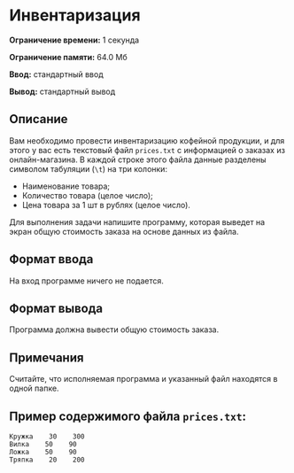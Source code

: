 # Инвентаризация

**Ограничение времени:** 1 секунда

**Ограничение памяти:** 64.0 Мб

**Ввод:** стандартный ввод

**Вывод:** стандартный вывод

## Описание

Вам необходимо провести инвентаризацию кофейной продукции, и для этого у вас есть текстовый файл `prices.txt` с информацией о заказах из онлайн-магазина. В каждой строке этого файла данные разделены символом табуляции (`\t`) на три колонки:

*   Наименование товара;
*   Количество товара (целое число);
*   Цена товара за 1 шт в рублях (целое число).

Для выполнения задачи напишите программу, которая выведет на экран общую стоимость заказа на основе данных из файла.

## Формат ввода

На вход программе ничего не подается.

## Формат вывода

Программа должна вывести общую стоимость заказа.

## Примечания

Считайте, что исполняемая программа и указанный файл находятся в одной папке.

## Пример содержимого файла `prices.txt`:

```
Кружка    30    300
Вилка    50    90
Ложка    50    90
Тряпка    20    200
```